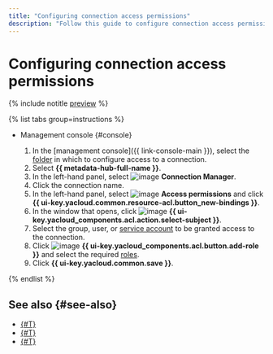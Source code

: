 ```yaml
---
title: "Configuring connection access permissions"
description: "Follow this guide to configure connection access permissions."
---
```


# Configuring connection access permissions

{% include notitle [preview](../../_includes/note-preview.md) %}

{% list tabs group=instructions %}

- Management console {#console}

  1. In the [management console]({{ link-console-main }}), select the [folder](../../resource-manager/concepts/resources-hierarchy.md#folder) in which to configure access to a connection.
  1. Select **{{ metadata-hub-full-name }}**.
  1. In the left-hand panel, select ![image](../../_assets/console-icons/plug-connection.svg) **Connection Manager**.
  1. Click the connection name.
  1. In the left-hand panel, select ![image](../../_assets/console-icons/persons.svg) **Access permissions** and click **{{ ui-key.yacloud.common.resource-acl.button_new-bindings }}**.
  1. In the window that opens, click ![image](../../_assets/console-icons/plus.svg) **{{ ui-key.yacloud_components.acl.action.select-subject }}**.
  1. Select the group, user, or [service account](../../iam/concepts/users/service-accounts.md) to be granted access to the connection.
  1. Click ![image](../../_assets/console-icons/plus.svg) **{{ ui-key.yacloud_components.acl.button.add-role }}** and select the required [roles](../security/index.md#roles-list).
  1. Click **{{ ui-key.yacloud.common.save }}**.

{% endlist %}

## See also {#see-also}

* [{#T}](../concepts/connection-manager.md)
* [{#T}](../../iam/concepts/access-control/index.md)
* [{#T}](../security/index.md)
